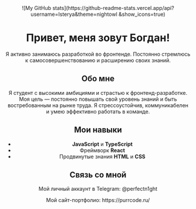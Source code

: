 <!DOCTYPE html>
<html lang="en">
   <head>
      <meta charset="UTF-8" />
      <meta name="viewport" content="width=device-width, initial-scale=1.0" />
   </head>
   <body>
      <div class="container" align="center">
         ![My GitHub stats](https://github-readme-stats.vercel.app/api?username=Isterya&theme=nightowl &show_icons=true)
         <h1 align="center">Привет, меня зовут Богдан!</h1>
         <p align="center">
            Я активно занимаюсь разработкой во фронтенде. Постоянно стремлюсь к самосовершенствованию и расширению своих
            знаний.
         </p>
         <h2 align="center">Обо мне</h2>
         <p align="center">
            Я студент с высокими амбициями и страстью к фронтенд-разработке. Моя цель — постоянно повышать свой уровень
            знаний и быть востребованным на рынке труда. Я стрессоустойчив, коммуникабелен и умею эффективно работать в
            команде.
         </p>
         <h2 align="center">Мои навыки</h2>
         <ul align="center">
            <li><b>JavaScript</b> и <b>TypeScript</b></li>
            <li>Фреймворк <b>React</b></li>
            <li>Продвинутые знания <b>HTML</b> и <b>CSS</b></li>
         </ul>
         <h2 align="center">Связь со мной</h2>
         <p align="center">Мой личный аккаунт в Telegram: @perfectn1ght</p>
         <p align="center">Мой сайт-портфолио: https://purrcode.ru/</p>
      </div>
   </body>
</html>

